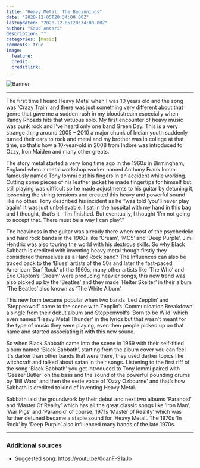 ```yaml
---
title: "Heavy Metal: The Beginnings"
date: "2020-12-05T20:34:00.00Z"
lastupdated: "2020-12-05T20:34:00.00Z"
author: "Saud Ansari"
description: ""
categories: [Music]
comments: true
image:
  feature: 
  credit: 
  creditlink: 
---
```


![Banner]()

---

The first time I heard Heavy Metal when I was 10 years old and the song was ‘Crazy Train’ and there was just something very different about that genre that gave me a sudden rush in my bloodstream especially when Randy Rhoads hits that virtuous solo. My first encounter of heavy music was punk rock and I’ve heard only one band Green Day. This is a very strange thing around 2005 – 2010 a major chunk of Indian youth suddenly turned their ears to rock and metal and my brother was in college at that time, so that’s how a 10-year-old in 2008 from Indore was introduced to Ozzy, Iron Maiden and many other greats.

The story metal started a very long time ago in the 1960s in Birmingham, England when a metal workshop worker named Anthony Frank Iommi famously named Tony Iommi cut his fingers in an accident while working. Cutting some pieces of his leather jacket he made fingertips for himself but still playing was difficult so he made adjustments to his guitar by detuning it, loosening the string tensions and created this heavy and powerful sound like no other. Tony described his incident as he “was told ‘you’ll never play again’. It was just unbelievable. I sat in the hospital with my hand in this bag and I thought, that’s it – I’m finished. But eventually, I thought ‘I’m not going to accept that. There must be a way I can play’.”

The heaviness in the guitar was already there when most of the psychedelic and hard rock bands in the 1960s like ‘Cream’, ‘MC5’ and ‘Deep Purple’. Jimi Hendrix was also touring the world with his dextrous skills. So why Black Sabbath is credited with inventing heavy metal though firstly they considered themselves as a Hard Rock band? The Influences can also be traced back to the ‘Blues’ artists of the 50s and later the fast-paced American ‘Surf Rock’ of the 1960s, many other artists like ‘The Who’ and Eric Clapton’s ‘Cream’ were producing heavier songs, this new trend was also picked up by the ‘Beatles’ and they made ‘Helter Skelter’ in their album ‘The Beatles’ also known as ‘The White Album’.

This new form became popular when two bands ‘Led Zepplin’ and ‘Steppenwolf’ came to the scene with Zepplin’s ‘Communication Breakdown’ a single from their debut album and Steppenwolf’s ‘Born to be Wild’ which even names ‘Heavy Metal Thunder’ in the lyrics but that wasn’t meant for the type of music they were playing, even then people picked up on that name and started associating it with this new sound.

So when Black Sabbath came into the scene in 1969 with their self-titled album named ‘Black Sabbath’, starting from the album cover you can feel it's darker than other bands that were there, they used darker topics like witchcraft and talked about satan in their songs. Listening to the first riff of the song ‘Black Sabbath’ you get introduced to Tony Iommi paired with ‘Geezer Butler’ on the bass and the sound of the powerful pounding drums by ‘Bill Ward’ and then the eerie voice of ‘Ozzy Ozbourne’ and that’s how Sabbath is credited to kind of inventing Heavy Metal.

Sabbath laid the groundwork by their debut and next two albums ‘Paranoid’ and ‘Master Of Reality’ which has all the great classic songs like ‘Iron Man’, ‘War Pigs’ and ‘Paranoid’ of course, 1971s ‘Master of Reality’ which was further detuned became a staple sound for ‘Heavy Metal’. The 1970s ‘In Rock’ by ‘Deep Purple’ also influenced many bands of the late 1970s.

---
### Additional sources

- Suggested song: https://youtu.be/0qanF-91aJo